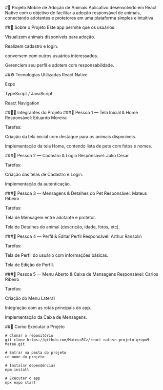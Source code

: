 #🐾 Projeto Mobile de Adoção de Animais
Aplicativo desenvolvido em React Native com o objetivo de facilitar a adoção responsável de animais, conectando adotantes e protetores em uma plataforma simples e intuitiva.

##📱 Sobre o Projeto
Este app permite que os usuários:

Visualizem animais disponíveis para adoção.

Realizem cadastro e login.

conversem com outros usuários interessados.

Gerenciem seu perfil e adotem com responsabilidade.

##⚙️ Tecnologias Utilizadas
React Native

Expo

TypeScript / JavaScript

React Navigation

##👨‍💻 Integrantes do Projeto
###👤 Pessoa 1 — Tela Inicial & Home
Responsável: Eduardo Moreira

Tarefas:

Criação da tela inicial com destaque para os animais disponíveis.

Implementação da tela Home, contendo lista de pets com fotos e nomes.


###👤 Pessoa 2 — Cadastro & Login
Responsável: Júlio Cesar

Tarefas:

Criação das telas de Cadastro e Login.

Implementação da autenticação.

###👤 Pessoa 3 — Mensagens & Detalhes do Pet
Responsável: Mateus Ribeiro

Tarefas:

Tela de Mensagem entre adotante e protetor.

Tela de Detalhes do animal (descrição, idade, fotos, etc).

###👤 Pessoa 4 — Perfil & Editar Perfil
Responsável: Arthur Ransolin

Tarefas:

Tela de Perfil do usuário com informações básicas.

Tela de Edição de Perfil.

###👤 Pessoa 5 — Menu Aberto & Caixa de Mensagens
Responsável: Carlos Ribeiro

Tarefas:

Criação do Menu Lateral 

Integração com as rotas principais do app.

Implementação da Caixa de Mensagens.

##🚀 Como Executar o Projeto
```
# Clonar o repositório
git clone https://github.com/MateusRCz/react-native-projeto-grupo9-Mateu.git

# Entrar na pasta do projeto
cd nome-do-projeto

# Instalar dependências
npm install

# Executar o app
npx expo start
```

